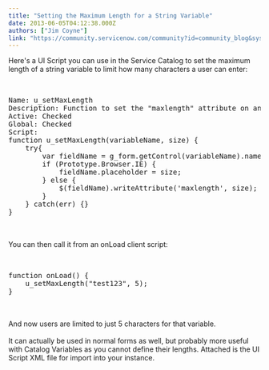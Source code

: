 ```yaml
---
title: "Setting the Maximum Length for a String Variable"
date: 2013-06-05T04:12:38.000Z
authors: ["Jim Coyne"]
link: "https://community.servicenow.com/community?id=community_blog&sys_id=12dde6e9dbd0dbc01dcaf3231f9619da"
---
```

<p>Here's a UI Script you can use in the Service Catalog to set the maximum length of a string variable to limit how many characters a user can enter:<br /><pre __default_attr="plain" __jive_macro_name="code" class="jive_text_macro jive_macro_code"><br /><br />Name: u_setMaxLength<br />Description: Function to set the "maxlength" attribute on an input field<br />Active: Checked<br />Global: Checked<br />Script:<br />function u_setMaxLength(variableName, size) {<br />    try{<br />        var fieldName = g_form.getControl(variableName).name.toString();<br />        if (Prototype.Browser.IE) {<br />            fieldName.placeholder = size;<br />        } else {<br />            $(fieldName).writeAttribute('maxlength', size);<br />        }<br />    } catch(err) {}<br />}<br /></pre><br /><!--break--><br />You can then call it from an onLoad client script:<br /><pre __default_attr="plain" __jive_macro_name="code" class="jive_text_macro jive_macro_code"><br /><br />function onLoad() {<br />    u_setMaxLength("test123", 5);<br />}</pre><br /><br />And now users are limited to just 5 characters for that variable.<br /><br />It can actually be used in normal forms as well, but probably more useful with Catalog Variables as you cannot define their lengths. Attached is the UI Script XML file for import into your instance.</p>